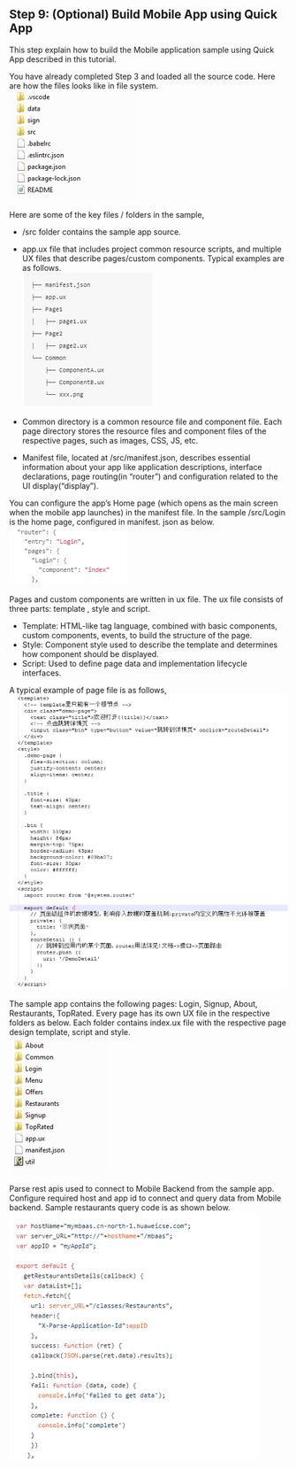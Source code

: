 ## Step 9:  (Optional) Build Mobile App using Quick App

This step explain how to build the Mobile application sample using Quick App described in this tutorial.
 
You have already completed Step 3 and loaded all the source code.  Here are how the files looks like in file system.  
![s5a](./imgs/s5a.png)

Here are some of the key files / folders in the sample,
* <rootdir>/src folder contains the sample app source.
* app.ux file that includes project common resource scripts, and multiple UX files that describe pages/custom components. Typical examples are as follows.  
![s5b](./imgs/s5b.png)

* Common directory is a common resource file and component file. Each page directory stores the resource files and component files of the respective pages, such as images, CSS, JS, etc.
* Manifest file, located at <rootdir>/src/manifest.json, describes essential information about your app like application descriptions, interface declarations, page routing(in “router”) and configuration related to the UI display(“display”). 

You can configure the app’s Home page (which opens as the main screen when the mobile app launches) in the manifest file.
In the sample <rootdir>/src/Login is the home page, configured in manifest. json as below.  
![s5c](./imgs/s5c.png)

Pages and custom components are written in ux file. The ux file consists of three parts: template , style and script.
* Template: HTML-like tag language, combined with basic components, custom components, events, to build the structure of the page.
* Style: Component style used to describe the template and determines how component should be displayed.
* Script: Used to define page data and implementation lifecycle interfaces.

A typical example of page file is as follows,  
![s5d](./imgs/s5d.png)

The sample app contains the following pages:  Login, Signup, About, Restaurants, TopRated. Every page has its own UX file in the respective folders as below. Each folder contains index.ux file with the respective page design template, script and style.  
![s5e](./imgs/s5e.png)

Parse rest apis used to connect to Mobile Backend from the sample app. Configure required host and app id to connect and query data from Mobile backend. Sample restaurants query code is as shown below.  
![s5f](./imgs/s5f.PNG)

  
  
 



